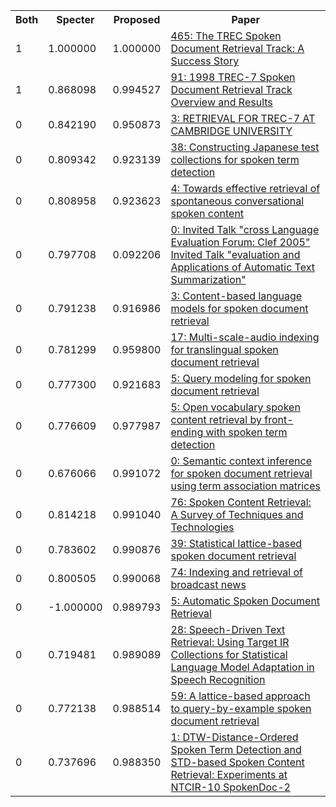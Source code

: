 <html><table><tr>
<th>Both</th>
<th>Specter</th>
<th>Proposed</th>
<th>Paper</th>
</tr>
<tr>
<td>1</td>
<td>1.000000</td>
<td>1.000000</td>
<td><a href="https://www.semanticscholar.org/paper/57ee3a15088f2db36e07e3972e5dd9598b5284af">465: The TREC Spoken Document Retrieval Track: A Success Story</a></td>
</tr>
<tr>
<td>1</td>
<td>0.868098</td>
<td>0.994527</td>
<td><a href="https://www.semanticscholar.org/paper/fffdbdaa05bcb63f05213b9b7abd8538f167aa0d">91: 1998 TREC-7 Spoken Document Retrieval Track Overview and Results</a></td>
</tr>
<tr>
<td>0</td>
<td>0.842190</td>
<td>0.950873</td>
<td><a href="https://www.semanticscholar.org/paper/509362850012302e74a30d95ac7a07ced697e202">3: RETRIEVAL FOR TREC-7 AT CAMBRIDGE UNIVERSITY</a></td>
</tr>
<tr>
<td>0</td>
<td>0.809342</td>
<td>0.923139</td>
<td><a href="https://www.semanticscholar.org/paper/b07a7c39d20624e06fc91b9fc550a1e300017216">38: Constructing Japanese test collections for spoken term detection</a></td>
</tr>
<tr>
<td>0</td>
<td>0.808958</td>
<td>0.923623</td>
<td><a href="https://www.semanticscholar.org/paper/897753d50c90893d2fb5fdd3f164d7c1351375e0">4: Towards effective retrieval of spontaneous conversational spoken content</a></td>
</tr>
<tr>
<td>0</td>
<td>0.797708</td>
<td>0.092206</td>
<td><a href="https://www.semanticscholar.org/paper/79ce2d211f3c88664fcd68c1bcb7fd985f3e9f68">0: Invited Talk "cross Language Evaluation Forum: Clef 2005" Invited Talk "evaluation and Applications of Automatic Text Summarization"</a></td>
</tr>
<tr>
<td>0</td>
<td>0.791238</td>
<td>0.916986</td>
<td><a href="https://www.semanticscholar.org/paper/b6c44ab1637117ac82f2642e911c7ddaa3d61264">3: Content-based language models for spoken document retrieval</a></td>
</tr>
<tr>
<td>0</td>
<td>0.781299</td>
<td>0.959800</td>
<td><a href="https://www.semanticscholar.org/paper/72037a09319af59ed74769d07096a7f1136c8cd0">17: Multi-scale-audio indexing for translingual spoken document retrieval</a></td>
</tr>
<tr>
<td>0</td>
<td>0.777300</td>
<td>0.921683</td>
<td><a href="https://www.semanticscholar.org/paper/93f65b2011cb4798fce4eb4f005da4f9f6859442">5: Query modeling for spoken document retrieval</a></td>
</tr>
<tr>
<td>0</td>
<td>0.776609</td>
<td>0.977987</td>
<td><a href="https://www.semanticscholar.org/paper/daa83ef2a901b9bbf7c4c329eb192b4ba8acbb86">5: Open vocabulary spoken content retrieval by front-ending with spoken term detection</a></td>
</tr>
<tr>
<td>0</td>
<td>0.676066</td>
<td>0.991072</td>
<td><a href="https://www.semanticscholar.org/paper/75d82e1976e46a90e2fbf7cb834d59dfc4e4ff75">0: Semantic context inference for spoken document retrieval using term association matrices</a></td>
</tr>
<tr>
<td>0</td>
<td>0.814218</td>
<td>0.991040</td>
<td><a href="https://www.semanticscholar.org/paper/9bea2742588f75c3b36c88cb6058f42ea28ab9ee">76: Spoken Content Retrieval: A Survey of Techniques and Technologies</a></td>
</tr>
<tr>
<td>0</td>
<td>0.783602</td>
<td>0.990876</td>
<td><a href="https://www.semanticscholar.org/paper/29e148f342e761572d5e1e442d0beeb2b5e8faa9">39: Statistical lattice-based spoken document retrieval</a></td>
</tr>
<tr>
<td>0</td>
<td>0.800505</td>
<td>0.990068</td>
<td><a href="https://www.semanticscholar.org/paper/97b7b5cf094f837da42a74b71ad6f7a2b63c9193">74: Indexing and retrieval of broadcast news</a></td>
</tr>
<tr>
<td>0</td>
<td>-1.000000</td>
<td>0.989793</td>
<td><a href="https://www.semanticscholar.org/paper/8bfad9ce9dc43c70bad8d7189b0c4b8c9edb4ff7">5: Automatic Spoken Document Retrieval</a></td>
</tr>
<tr>
<td>0</td>
<td>0.719481</td>
<td>0.989089</td>
<td><a href="https://www.semanticscholar.org/paper/925e18fbdfe817a9c04348763e9c2e061f9412d6">28: Speech-Driven Text Retrieval: Using Target IR Collections for Statistical Language Model Adaptation in Speech Recognition</a></td>
</tr>
<tr>
<td>0</td>
<td>0.772138</td>
<td>0.988514</td>
<td><a href="https://www.semanticscholar.org/paper/7a7e42bc4c32666253da75e225c668dce01ecd1d">59: A lattice-based approach to query-by-example spoken document retrieval</a></td>
</tr>
<tr>
<td>0</td>
<td>0.737696</td>
<td>0.988350</td>
<td><a href="https://www.semanticscholar.org/paper/d7c38a57389f89b47746ea9ab45450a34801128c">1: DTW-Distance-Ordered Spoken Term Detection and STD-based Spoken Content Retrieval: Experiments at NTCIR-10 SpokenDoc-2</a></td>
</tr>
</table></html>
